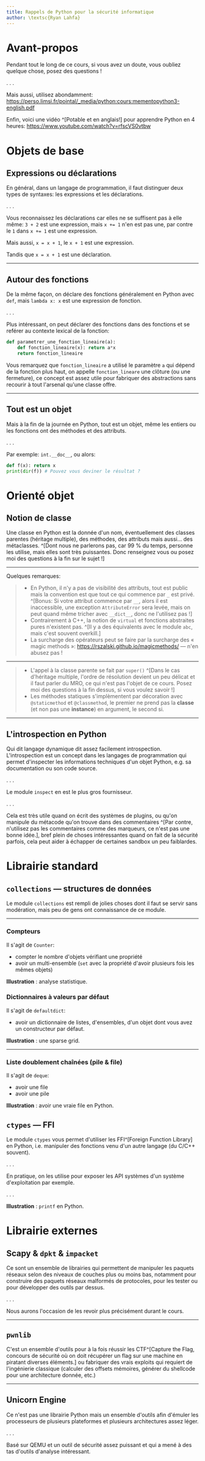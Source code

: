 ```yaml
---
title: Rappels de Python pour la sécurité informatique
author: \textsc{Ryan Lahfa}
---
```


# Avant-propos

Pendant tout le long de ce cours, si vous avez un doute, vous oubliez quelque chose, posez des questions !

. . .

Mais aussi, utilisez abondamment: <https://perso.limsi.fr/pointal/_media/python:cours:mementopython3-english.pdf>

Enfin, voici une vidéo ^[Potable et en anglais!] pour apprendre Python en 4 heures: <https://www.youtube.com/watch?v=rfscVS0vtbw>

# Objets de base

## Expressions ou déclarations

En général, dans un langage de programmation, il faut distinguer deux types de syntaxes: les expressions et les déclarations.

. . .

Vous reconnaissez les déclarations car elles ne se suffisent pas à elle même: `3 + 2` est une expression, mais `x += 1` n'en est pas une, par contre le `1` dans `x += 1` est une expression.

Mais aussi, `x = x + 1`, le `x + 1` est une expression.

Tandis que `x = x + 1` est une déclaration.

---

## Autour des fonctions

De la même façon, on déclare des fonctions généralement en Python avec `def`, mais `lambda x: x` est une expression de fonction.

. . .

Plus intéressant, on peut déclarer des fonctions dans des fonctions et se reférer au contexte lexical de la fonction:
```python
def parametrer_une_fonction_lineaire(a):
    def fonction_lineaire(x): return a*x
    return fonction_lineaire
```

Vous remarquez que `fonction_lineaire` a utilisé le paramètre `a` qui dépend de la fonction plus haut, on appelle `fonction_lineare` une clôture (ou une fermeture), ce concept est assez utile pour fabriquer des abstractions sans recourir à tout l'arsenal qu'une classe offre.

---

## Tout est un objet

Mais à la fin de la journée en Python, tout est un objet, même les entiers ou les fonctions ont des méthodes et des attributs.

. . .

Par exemple: `int.__doc__`, ou alors:

```python
def f(x): return x
print(dir(f)) # Pouvez vous deviner le résultat ?
```

# Orienté objet

## Notion de classe

Une classe en Python est la donnée d'un nom, éventuellement des classes parentes (héritage multiple), des méthodes, des attributs mais aussi… des métaclasses. ^[Dont nous ne parlerons pas, car 99 % du temps, personne les utilise, mais elles sont très puissantes. Donc renseignez vous ou posez moi des questions à la fin sur le sujet !]

---

Quelques remarques:

> - En Python, il n'y a pas de visibilité des attributs, tout est public mais la convention est que tout ce qui commence par `_` est privé. ^[Bonus: Si votre attribut commence par `__`, alors il est inaccessible, une exception `AttributeError` sera levée, mais on peut quand même tricher avec `__dict__`, donc ne l'utilisez pas !]
> - Contrairement à C++, la notion de `virtual` et fonctions abstraites pures n'existent pas. ^[Il y a des équivalents avec le module `abc`, mais c'est souvent overkill.]
> - La surcharge des opérateurs peut se faire par la surcharge des « magic methods »: <https://rszalski.github.io/magicmethods/> — n'en abusez pas !

---

> - L'appel à la classe parente se fait par `super()` ^[Dans le cas d'héritage multiple, l'ordre de résolution devient un peu délicat et il faut parler du MRO, ce qui n'est pas l'objet de ce cours. Posez moi des questions à la fin dessus, si vous voulez savoir !]
> - Les méthodes statiques s'implèmentent par décoration avec `@staticmethod` et `@classmethod`, le premier ne prend pas la **classe** (et non pas une **instance**) en argument, le second si.

---

## L'introspection en Python

Qui dit langage dynamique dit assez facilement introspection. L'introspection est un concept dans les langages de programmation qui permet d'inspecter les informations techniques d'un objet Python, e.g. sa documentation ou son code source.

. . .

Le module `inspect` en est le plus gros fournisseur.

. . .

Cela est très utile quand on écrit des systèmes de plugins, ou qu'on manipule du métacode qu'on trouve dans des commentaires ^[Par contre, n'utilisez pas les commentaires comme des marqueurs, ce n'est pas une bonne idée.], bref plein de choses intéressantes quand on fait de la sécurité parfois, cela peut aider à échapper de certaines sandbox un peu faiblardes.

# Librairie standard

## `collections` — structures de données

Le module `collections` est rempli de jolies choses dont il faut se servir sans modération, mais peu de gens ont connaissance de ce module.

---

### Compteurs

Il s'agit de `Counter`:

- compter le nombre d'objets vérifiant une propriété
- avoir un multi-ensemble (`set` avec la propriété d'avoir plusieurs fois les mêmes objets)

**Illustration** : analyse statistique.

### Dictionnaires à valeurs par défaut

Il s'agit de `defaultdict`:

- avoir un dictionnaire de listes, d'ensembles, d'un objet dont vous avez un constructeur par défaut.

**Illustration** : une sparse grid.

---

### Liste doublement chaînées (pile & file)

Il s'agit de `deque`:

- avoir une file
- avoir une pile

**Illustration** : avoir une vraie file en Python.

## `ctypes` — FFI

Le module `ctypes` vous permet d'utiliser les FFI^[Foreign Function Library] en Python, i.e. manipuler des fonctions venu d'un autre langage (du C/C++ souvent).

. . .

En pratique, on les utilise pour exposer les API systèmes d'un système d'exploitation par exemple.

. . .

**Illustration** : `printf` en Python.

# Librairie externes

## Scapy & `dpkt` & `impacket`

<!-- TODO: logo de Scapy -->

Ce sont un ensemble de librairies qui permettent de manipuler les paquets réseaux selon des niveaux de couches plus ou moins bas, notamment pour construire des paquets réseaux malformés de protocoles, pour les tester ou pour développer des outils par dessus.

. . .

Nous aurons l'occasion de les revoir plus précisément durant le cours.

---

## `pwnlib`

<!-- TODO: logo de pwnlib -->

C'est un ensemble d'outils pour à la fois réussir les CTF^[Capture the Flag, concours de sécurité où on doit récupérer un flag sur une machine en piratant diverses éléments.] ou fabriquer des vrais exploits qui requiert de l'ingénierie classique (calculer des offsets mémoires, générer du shellcode pour une architecture donnée, etc.)

---

## Unicorn Engine

<!-- TODO: logo de UE -->

Ce n'est pas une librairie Python mais un ensemble d'outils afin d'émuler les processeurs de plusieurs plateformes et plusieurs architectures assez léger.

. . .

Basé sur QEMU et un outil de sécurité assez puissant et qui a mené à des tas d'outils d'analyse intéressant.
